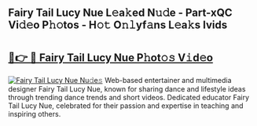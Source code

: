 ## Fairy Tail Lucy Nue L𝚎a𝚔ed N𝚞𝚍e - Part-xQC Vi𝚍𝚎o P𝚑𝚘tos - H𝚘𝚝 O𝚗𝚕yf𝚊ns L𝚎a𝚔s Ivids

# <h2><a href="http://kf0e5i.oniu.top/?m=Fairy+Tail+Lucy+Nue">🔗👉 🔴 Fairy Tail Lucy Nue P𝚑ot𝚘𝚜 V𝚒d𝚎o</a></h2>

[![Fairy Tail Lucy Nue Nu𝚍e𝚜](https://i.imgur.com/0qMVB7G.gif)](http://kf0e5i.oniu.top/?m=Fairy+Tail+Lucy+Nue)
Web-based entertainer and multimedia designer Fairy Tail Lucy Nue, known for sharing dance and lifestyle ideas through trending dance trends and short videos. Dedicated educator Fairy Tail Lucy Nue, celebrated for their passion and expertise in teaching and inspiring others.  
